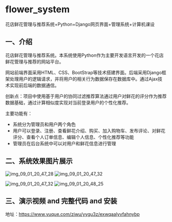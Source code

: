 # flower_system
花店鲜花管理与推荐系统+Python+Django网页界面+管理系统+计算机课设

## 一、介绍
花店鲜花管理与推荐系统。本系统使用Python作为主要开发语言开发的一个花店鲜花管理与推荐的网站平台。

网站前端界面采用HTML、CSS、BootStrap等技术搭建界面。后端采用Django框架处理用户的逻辑请求，并将用户的相关行为数据保存在数据库中。通过Ajax技术实现前后端的数据通信。

创新点：项目中使用基于用户的协同过滤推荐算法通过用户对鲜花的评分作为推荐数据基础，通过计算相似度实现对当前登录用户的个性化推荐。

主要功能有：

- 系统分为管理员和用户两个角色
- 用户可以登录、注册、查看鲜花介绍、购买、加入购物车、发布评论、对鲜花评分、查看个人订单信息、编辑个人信息、个性化推荐等功能
- 管理员在后台系统中可以对用户和鲜花信息进行管理

## 二、系统效果图片展示
![img_09_01_20_47_28](https://github.com/user-attachments/assets/7f98cf43-7182-4a06-b4a1-bedba2c11407)
![img_09_01_20_47_32](https://github.com/user-attachments/assets/0030b3a2-93c9-4950-8558-01d3f93f8d86)

![img_09_01_20_47_32](https://github.com/user-attachments/assets/c8fe7826-7afd-45e8-9f9b-b7dbd5351e25)
![img_09_01_20_48_25](https://github.com/user-attachments/assets/a65fee6f-7c39-4526-9ee2-903ed038b4d5)

## 三、演示视频 and 完整代码 and 安装
地址：https://www.yuque.com/ziwu/yygu3z/exwqaalyvfahnybp
